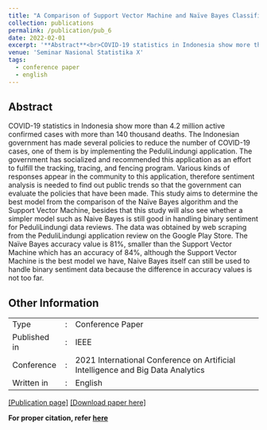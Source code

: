 ```yaml
---
title: "A Comparison of Support Vector Machine and Naïve Bayes Classifier in Binary Sentiment Reviews for PeduliLindungi Application"
collection: publications
permalink: /publication/pub_6
date: 2022-02-01
excerpt: '**Abstract**<br>COVID-19 statistics in Indonesia show more than 4.2 million active confirmed cases with more than 140 thousand deaths. The Indonesian government has made several policies to reduce the number of COVID-19 cases, one of them is by implementing the PeduliLindungi application. The government has socialized and recommended this application as an effort to fulfill the tracking, tracing, and fencing program. Various kinds of responses appear in the community to this application, therefore sentiment analysis is needed to find out public trends so that the government can evaluate the policies that have been made. This study aims to determine the best model from the comparison of the Naïve Bayes algorithm and the Support Vector Machine, besides that this study will also see whether a simpler model such as Naive Bayes is still good in handling binary sentiment for PeduliLindungi data reviews. The data was obtained by web scraping from the PeduliLindungi application review on the Google Play Store. The Naïve Bayes accuracy value is 81%, smaller than the Support Vector Machine which has an accuracy of 84%, although the Support Vector Machine is the best model we have, Naive Bayes itself can still be used to handle binary sentiment data because the difference in accuracy values is not too far.'
venue: 'Seminar Nasional Statistika X'
tags:
  - conference paper
  - english
---
```

## Abstract
COVID-19 statistics in Indonesia show more than 4.2 million active confirmed cases with more than 140 thousand deaths. The Indonesian government has made several policies to reduce the number of COVID-19 cases, one of them is by implementing the PeduliLindungi application. The government has socialized and recommended this application as an effort to fulfill the tracking, tracing, and fencing program. Various kinds of responses appear in the community to this application, therefore sentiment analysis is needed to find out public trends so that the government can evaluate the policies that have been made. This study aims to determine the best model from the comparison of the Naïve Bayes algorithm and the Support Vector Machine, besides that this study will also see whether a simpler model such as Naive Bayes is still good in handling binary sentiment for PeduliLindungi data reviews. The data was obtained by web scraping from the PeduliLindungi application review on the Google Play Store. The Naïve Bayes accuracy value is 81%, smaller than the Support Vector Machine which has an accuracy of 84%, although the Support Vector Machine is the best model we have, Naive Bayes itself can still be used to handle binary sentiment data because the difference in accuracy values is not too far.
<br>

## Other Information
<table>
  <tr>
    <td>Type</td>
    <td>:</td>
    <td>Conference Paper</td>
  </tr>
  <tr>
    <td>Published in</td>
    <td>:</td>
    <td>IEEE</td>
  </tr>
  <tr>
    <td>Conference</td>
    <td>:</td>
    <td>2021 International Conference on Artificial Intelligence and Big Data Analytics</td>
  </tr>  
  <tr>
    <td>Written in</td>
    <td>:</td>
    <td>English</td>
  </tr>
</table>

[[Publication page]](https://ieeexplore.ieee.org/abstract/document/9689771)
[[Download paper here]](https://www.researchgate.net/profile/Mohammad-Asnawi/publication/358304786_A_Comparison_of_Support_Vector_Machine_and_Naive_Bayes_Classifier_in_Binary_Sentiment_Reviews_for_PeduliLindungi_Application/links/6480b098d702370600da4753/A-Comparison-of-Support-Vector-Machine-and-Naive-Bayes-Classifier-in-Binary-Sentiment-Reviews-for-PeduliLindungi-Application.pdf?_tp=eyJjb250ZXh0Ijp7ImZpcnN0UGFnZSI6InB1YmxpY2F0aW9uRGV0YWlsIiwicGFnZSI6InB1YmxpY2F0aW9uRGV0YWlsIn19)



**For proper citation, refer [here](https://scholar.google.com/scholar?hl=en&as_sdt=0%2C5&q=A+Comparison+of+Support+Vector+Machine+and+Na%C3%AFve+Bayes+Classifier+in+Binary+Sentiment+Reviews+for+PeduliLindungi+Application&btnG=#d=gs_cit&t=1692526074452&u=%2Fscholar%3Fq%3Dinfo%3ALkhpdfbqjFUJ%3Ascholar.google.com%2F%26output%3Dcite%26scirp%3D0%26hl%3Den)**
